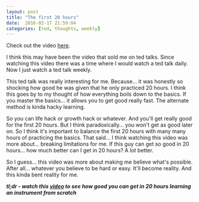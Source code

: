 ```yaml
---
layout: post
title: "The first 20 hours"
date:  2016-02-17 21:59:04
categories: [ted, thoughts, weekly]
---
```

Check out the video [here](https://www.youtube.com/watch?v=5MgBikgcWnY).

I think this may have been the video that sold me on ted talks. Since watching this video there was a time where I would watch a ted talk daily. Now I just watch a ted talk weekly.

This ted talk was really interesting for me. Because... it was honestly so shocking how good he was given that he only practiced 20 hours. I think this goes by to my thought of how everything boils down to the basics. If you master the basics... it allows you to get good really fast. The alternate method is kinda hacky learning. 

So you can life hack or growth hack or whatever. And you'll get really good for the first 20 hours. But I think paradoxically... you won't get as good later on. So I think it's important to balance the first 20 hours with many many hours of practicing the basics. That said... I think watching this video was more about... breaking limitations for me. If this guy can get so good in 20 hours... how much better can I get in 20 hours? A *lot* better.

So I guess... this video was more about making me believe what's possible. After all... whatever you believe to be hard or easy. It'll become reality. And this kinda bent reality for me.

***tl;dr - watch this [video](https://www.youtube.com/watch?v=5MgBikgcWnY) to see how good you can get in 20 hours learning an instrument from scratch***
